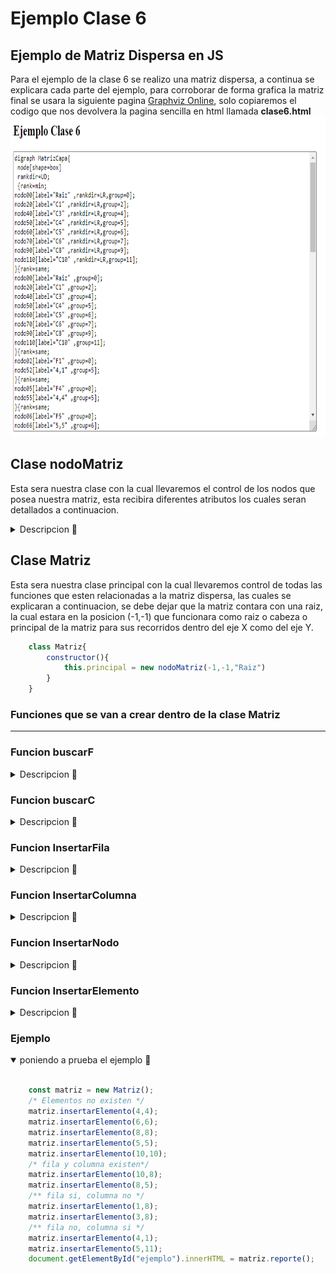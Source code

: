 # __Ejemplo Clase 6__

## __Ejemplo de Matriz Dispersa en JS__  

Para el ejemplo de la clase 6 se realizo una matriz dispersa, a continua se explicara cada parte del ejemplo, para corroborar de forma grafica la matriz final se usara la siguiente pagina [Graphviz Online](https://dreampuf.github.io/GraphvizOnline/), solo copiaremos el codigo que nos devolvera la pagina sencilla en html llamada __clase6.html__   
<img src="img/pagina.png" width="600" height="512">

## __Clase nodoMatriz__
Esta sera nuestra clase con la cual llevaremos el control de los nodos que posea nuestra matriz, esta recibira diferentes atributos los cuales seran detallados a continuacion.  
<details>
<summary> Descripcion 🧐</summary>
<br>

Este contara con los atributos __siguiente y anterior__ que seran los punteros para podernos mover a lo largo del eje X, los atributos __abajo y arriba__ que seran los punteros para podernos mover a lo largo del eje Y de la matriz, los atributos __posX y posY__ con ellos podemos llevar control en que posicion de la matriz nos encontramos, seran nuestra forma de llevar el control de las posiciones de los nodos de la matriz, por ultimo el atributo __posicion__ el cual solo almacenara una cadena de texto, en este caso para mostrarnos la posicion que se encuentra el nodo.

``` javascript
    class nodoMatriz{
        constructor(posX, posY, posicion){
            this.siguiente = null;
            this.anterior = null;
            this.abajo = null;
            this.arriba = null;
            this.posX = posX;
            this.posY = posY;
            this.posicion = posicion;
        }
    }
```

</details>


## __Clase Matriz__
Esta sera nuestra clase principal con la cual llevaremos control de todas las funciones que esten relacionadas a la matriz dispersa, las cuales se explicaran a continuacion, se debe dejar que la matriz contara con una raiz, la cual estara en la posicion (-1,-1) que funcionara como raiz o cabeza o principal de la matriz para sus recorridos dentro del eje X como del eje Y.  
``` javascript
    class Matriz{
        constructor(){
            this.principal = new nodoMatriz(-1,-1,"Raiz")
        }
    }
```

### __Funciones que se van a crear dentro de la clase Matriz__

---

### __Funcion buscarF__

<details>
<summary> Descripcion 🧐</summary>
<br>

Esta funcion recibe un parametro que sera la coordenada Y, esta funcion tiene como proposito buscar si la fila ya esta creada en las coordenadas Y, si la fila ya existe este nos devolvera el nodo que encontro, en el caso de que no encuentre el nodo es porque no esta creada aun y devolvera un valor nulo.

``` javascript
    buscarF(y){
        let aux = this.principal
        while(aux){
            if(aux.posY === y){
                return aux;
            }else{
                aux = aux.abajo;
            }
        }
        return null;
    }
```
![Buscar_Fila](/img/matriz_dispersaFila.png)

</details>

### __Funcion buscarC__

<details>
<summary> Descripcion 🧐</summary>
<br>

Esta funcion recibe un parametro que sera la coordenada X, esta funcion tiene como proposito buscar si la columna ya esta creada en las coordenadas X, si la columna ya existe este nos devolvera el nodo que encontro, en el caso de que no encuentre el nodo es porque no esta creada aun y devolvera un valor nulo.

``` javascript
    buscarC(x){
        let aux = this.principal;
        while(aux){
            if(aux.posX === x){
                return aux;
            }else{
                aux = aux.siguiente
            }
        }
        return null;
    }
```
![Buscar_Columa](/img/matriz_dispersaColumna.png)

</details>

### __Funcion InsertarFila__

<details>
<summary> Descripcion 🧐</summary>
<br>

Esta funcion recibe dos parametros los cuales son posicion que hace referencencia a la coordenada en Y, y el texto que le enviaremos por default un texto con la siguiente estructura F+posicionY, ejemplo __"F10"__.  
En esta funcion crearemos el nuevo nodo el cual en la coordenada X tendra por default la constante -1 debido a que vamos a movernos nada mas por la coordenada Y partiendo desde la raiz de la matriz, crearemos 2 pivotes, __piv__ que nos ayudara para almacenar el nodo actual donde estemos al momento de movernos por la coordenada Y, __pivA__ que nos ayudara para almacenar el nodo anterior del piv actual. Esta variable __pivA__ se puede omitir, solo teniendo cuidado con los punteros arriba y abajo. Realizamos un ciclo while para buscar la posicion en Y donde se debe crear e insertar la nueva Fila, para esto estaremos comparando lo siguiente:
- Si la posicion en Y del nuevo nodo es mayor a la posicion Y del nodo actual, al ser cierto, solo seguimos recorriendo la coordenada Y.  
<img src="img/Imagen1.png" width="256" height="256">
- De lo contrario solo hacemos las referencia de los punteros arriba y abajo del nuevo nodo y por ultimo insertamos el nuevo nodo donde corresponde.  
<img src="img/Imagen2.png" width="256" height="256">

``` javascript
    insertarFila(posicion,texto){
        const nuevoNodo = new nodoMatriz(-1,posicion,texto);
        let piv = this.principal;
        let pivA = this.principal;
        while(piv.abajo){
            if(nuevoNodo.posY > piv.posY){
                pivA = piv;
                piv = piv.abajo;
            }else{
                nuevoNodo.abajo = piv;
                nuevoNodo.arriba = pivA;
                pivA.abajo = nuevoNodo;
                piv.arriba = nuevoNodo;
                return;
            }
        }
        nuevoNodo.arriba = piv;
        piv.abajo = nuevoNodo;
    }
```

</details>

### __Funcion InsertarColumna__

<details>
<summary> Descripcion 🧐</summary>
<br>

Esta funcion recibe dos parametros los cuales son posicion que hace referencencia a la coordenada en X, y el texto que le enviaremos por default un texto con la siguiente estructura C+posicionX, ejemplo __"C10"__.  
En esta funcion crearemos el nuevo nodo el cual en la coordenada Y tendra por default la constante -1 debido a que vamos a movernos nada mas por la coordenada X partiendo desde la raiz de la matriz, crearemos 2 pivotes, __piv__ que nos ayudara para almacenar el nodo actual donde estemos al momento de movernos por la coordenada X, __pivA__ que nos ayudara para almacenar el nodo anterior del piv actual. Esta variable __pivA__ se puede omitir, solo teniendo cuidado con los punteros anterior y siguiente. Realizamos un ciclo while para buscar la posicion en X donde se debe crear e insertar la nueva columna, para esto estaremos comparando lo siguiente:
- Si la posicion en X del nuevo nodo es mayor a la posicion X del nodo actual, al ser cierto, solo seguimos recorriendo la coordenada X.  
<img src="img/Imagen3.png" width="256" height="256">
- De lo contrario solo hacemos las referencia de los punteros anterior y siguiente del nuevo nodo y por ultimo insertamos el nuevo nodo donde corresponde.  
<img src="img/Imagen4.png" width="512" height="256">

``` javascript
    insertarColumna(posicion,texto){
        const nuevoNodo = new nodoMatriz(posicion,-1,texto);
        let piv = this.principal;
        let pivA = this.principal;
        while(piv.siguiente){
            if(nuevoNodo.posX > piv.posX){
                pivA = piv;
                piv = piv.siguiente
            }else{
                nuevoNodo.siguiente = piv;
                nuevoNodo.anterior = pivA;
                pivA.siguiente = nuevoNodo;
                piv.anterior = nuevoNodo;
                return;
            }
        }
        nuevoNodo.anterior = piv;
        piv.siguiente = nuevoNodo;
    }
```

</details>


### __Funcion InsertarNodo__

<details>
<summary> Descripcion 🧐</summary>
<br>

Esta funcion recibe 3 parametros, la posicion en X y Y donde insertaremos el nuevo nodo, y el texto en este caso sera posicionX+","+posicionY, ejemplo __"10,10"__.  
Para el flujo de esta funcion primero vamos a crear el nuevo nodo y crearemos 2 variables temporales, esto para hacer el recorrido tanto en X como Y partiendo de la raiz de la matriz.  
Empezaremos a insertar el nodo primero en la posicion X, para esto vamos a crear un primer ciclo para encontrar en el eje X la columna donde vamos a insertar el nuevo nodo, mientras no lo encuentre este solo va a recorrer el Eje X, una vez lo encuentre se detiene el ciclo y el tempX tendra la columna donde se insertara el nuevo nodo. luego de eso crearemos otro ciclo, con este vamos a recorrer el eje Y, para hacer las conexiones de los apuntadores, en este ciclo se puede presentar 3 casos especiales, los cuales son:
- Ya existe un nodo en la posicion de Y, para este caso solo detenemos el ciclo ya que no vamos a sustituirlo.
- Si la posicion de abajo de tempX no es un valor nulo y su coordenada en Y en mayor a la coordenada en Y del nuevo nodo, para este caso solo hacemos la insercion en Y haciendo las conexiones de los apuntadores y terminamos el ciclo.
- Si no existe ningun nodo en la posicion de abajo de tempX, para este caso solo insertamos el nuevo nodo y hacemos las conexiones de sus apuntadores.
- Por ultimo si ninguna condicion se cumple solo sigue recorriendo los nodos de la columna a lo largo del eje Y.  

Luego de esa primera parte, seguimos para insertar el nodo en la posicion Y, para esto vamos a crear un primer ciclo para encontrar en el eje Y la fila donde vamos a insertar el nuevo nodo, mientras no lo encuentre este solo va a recorrer el Eje Y, una vez lo encuentre se detiene el ciclo y el tempY tendra la fila donde se insertara el nuevo nodo. luego de eso crearemos otro ciclo, con este vamos a recorrer el eje X, para hacer las conexiones de los apuntadores, en este ciclo se puede presentar 3 casos especiales, los cuales son:
- Ya existe un nodo en la posicion de X, para este caso solo detenemos el ciclo ya que no vamos a sustituirlo.
- Si la posicion de siguiente de tempY no es un valor nulo y su coordenada en X en mayor a la coordenada en X del nuevo nodo, para este caso solo hacemos la insercion en X haciendo las conexiones de los apuntadores y terminamos el ciclo.
- Si no existe ningun nodo en la posicion de siguiente de tempY, para este caso solo insertamos el nuevo nodo y hacemos las conexiones de sus apuntadores.
- Por ultimo si ninguna condicion se cumple solo sigue recorriendo los nodos de la fila a lo largo del eje X.

``` javascript
    insertarNodo(x,y,texto){
        const nuevoNodo = new nodoMatriz(x,y,texto);
        let tempX = this.principal;
        let tempY = this.principal;
        //Agregar en Columna
        while(tempX.siguiente){
            if(tempX.posX === nuevoNodo.posX){
                break;
            }
            tempX = tempX.siguiente;
        }
        while(true){
            if(tempX.posY === nuevoNodo.posY){
                break;
            }else if(tempX.abajo !== null && tempX.abajo.posY > nuevoNodo.posY){
                nuevoNodo.abajo = tempX.abajo;
                nuevoNodo.arriba = tempX;
                tempX.abajo = nuevoNodo;
                break;
            }else if(tempX.abajo === null){
                nuevoNodo.arriba = tempX
                nuevoNodo.abajo = tempX.abajo
                tempX.abajo = nuevoNodo;
                break;
            }else{
                tempX = tempX.abajo;
            }
        }
        //Agregar en Fila
        while(tempY.abajo){
            if(tempY.posY === nuevoNodo.posY){
                break;
            }
            tempY = tempY.abajo;
        }
        while(true){
            if(tempY.posX === nuevoNodo.posX){
                break;
            }else if(tempY.siguiente !== null && tempY.siguiente.posX > nuevoNodo.posX){
                nuevoNodo.siguiente = tempY.siguiente;
                nuevoNodo.anterior = tempY;
                tempY.siguiente = nuevoNodo;
            }else if(tempY.siguiente === null){
                nuevoNodo.anterior = tempY;
                nuevoNodo.siguiente = tempY.siguiente;
                tempY.siguiente = nuevoNodo;
            }else{
                tempY = tempY.siguiente;
            }
        }
    }
```

</details>

### __Funcion InsertarElemento__

<details>
<summary> Descripcion 🧐</summary>
<br>

Esta funcion recibe 2 parametros, la posicion en X y Y donde insertaremos el nuevo nodo, creamos una variable para el texto del nuevo nodo.  
Luego creamos 2 variables que nos ayudaran para saber si existen o no las columnas y filas dentro de la matriz, para ellos solo mandamos a llamar las funciones correspondientes que se explicaron anteriormente.  
Al darnos sus respectivos resultados cada funcion puede presentarse 4 casos, los cuales son.
- Fila y Columna no existen, para ese caso crearemos primero la columna y fila correspondiente y luego insertamos el nuevo nodo.
- Fila no existe pero Columna si, para este caso solo creamos la fila e insertamos el nuevo nodo. 
- Fila si existe pero Columna no, para este caso solo creamos la columna e insertamos el nuevo nodo.
- Fila y Columna si existen, para este caso solo insertamos el nuevo nodo.

``` javascript
    insertarElemento(x,y){
        let texto = x + "," + y;
        let nuevaFila = this.buscarF(y);
        let nuevaColumna = this.buscarC(x);
        /** Fila y Columna no existen */
        if(nuevaFila === null && nuevaColumna === null){
            this.insertarColumna(x, "C"+x);
            this.insertarFila(y, "F"+y);
            this.insertarNodo(x,y,texto);
        }else if(nuevaFila === null && nuevaColumna !== null){ /* Fila no existe, Columna si existe */
            this.insertarFila(y,"F"+y);
            this.insertarNodo(x,y,texto);
        }else if(nuevaFila !== null && nuevaColumna === null){/* Fila si existe, Columna no existe */
            this.insertarColumna(x, "C"+x);
            this.insertarNodo(x,y,texto);
        }else if(nuevaFila !== null && nuevaColumna !== null){/* Fila si existe, Columna si existe */
            this.insertarNodo(x,y,texto);
        }else{
            console.log("Me dio Ansiedad :(");
        }
    }
```

</details>

### __Ejemplo__

<details open>
<summary> poniendo a prueba el ejemplo 🧐</summary>
<br>

``` javascript
    const matriz = new Matriz();
    /* Elementos no existen */
    matriz.insertarElemento(4,4);
    matriz.insertarElemento(6,6);
    matriz.insertarElemento(8,8);
    matriz.insertarElemento(5,5);
    matriz.insertarElemento(10,10);
    /* fila y columna existen*/
    matriz.insertarElemento(10,8);
    matriz.insertarElemento(8,5);
    /** fila si, columna no */
    matriz.insertarElemento(1,8);
    matriz.insertarElemento(3,8);
    /** fila no, columna si */
    matriz.insertarElemento(4,1);
    matriz.insertarElemento(5,11);
    document.getElementById("ejemplo").innerHTML = matriz.reporte();
```

</details>
